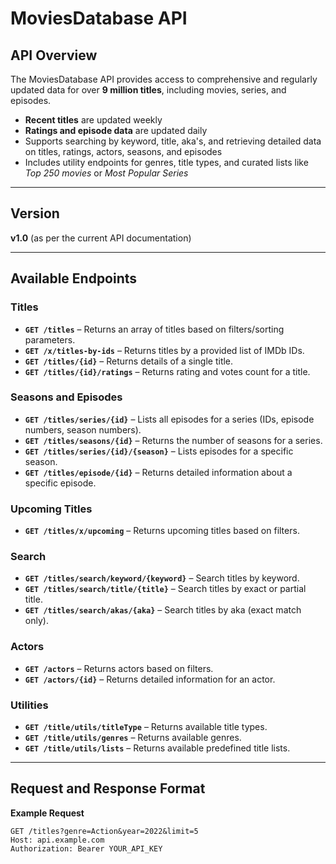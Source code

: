 # MoviesDatabase API

## API Overview
The MoviesDatabase API provides access to comprehensive and regularly updated data for over **9 million titles**, including movies, series, and episodes.  
- **Recent titles** are updated weekly  
- **Ratings and episode data** are updated daily  
- Supports searching by keyword, title, aka's, and retrieving detailed data on titles, ratings, actors, seasons, and episodes  
- Includes utility endpoints for genres, title types, and curated lists like *Top 250 movies* or *Most Popular Series*  

---

## Version
**v1.0** (as per the current API documentation)

---

## Available Endpoints

### Titles
- **`GET /titles`** – Returns an array of titles based on filters/sorting parameters.  
- **`GET /x/titles-by-ids`** – Returns titles by a provided list of IMDb IDs.  
- **`GET /titles/{id}`** – Returns details of a single title.  
- **`GET /titles/{id}/ratings`** – Returns rating and votes count for a title.

### Seasons and Episodes
- **`GET /titles/series/{id}`** – Lists all episodes for a series (IDs, episode numbers, season numbers).  
- **`GET /titles/seasons/{id}`** – Returns the number of seasons for a series.  
- **`GET /titles/series/{id}/{season}`** – Lists episodes for a specific season.  
- **`GET /titles/episode/{id}`** – Returns detailed information about a specific episode.

### Upcoming Titles
- **`GET /titles/x/upcoming`** – Returns upcoming titles based on filters.

### Search
- **`GET /titles/search/keyword/{keyword}`** – Search titles by keyword.  
- **`GET /titles/search/title/{title}`** – Search titles by exact or partial title.  
- **`GET /titles/search/akas/{aka}`** – Search titles by aka (exact match only).

### Actors
- **`GET /actors`** – Returns actors based on filters.  
- **`GET /actors/{id}`** – Returns detailed information for an actor.

### Utilities
- **`GET /title/utils/titleType`** – Returns available title types.  
- **`GET /title/utils/genres`** – Returns available genres.  
- **`GET /title/utils/lists`** – Returns available predefined title lists.

---

## Request and Response Format

**Example Request**
```http
GET /titles?genre=Action&year=2022&limit=5
Host: api.example.com
Authorization: Bearer YOUR_API_KEY
